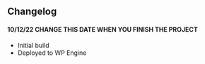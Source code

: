 ## Changelog

#### 10/12/22 CHANGE THIS DATE WHEN YOU FINISH THE PROJECT
* Initial build
* Deployed to WP Engine
